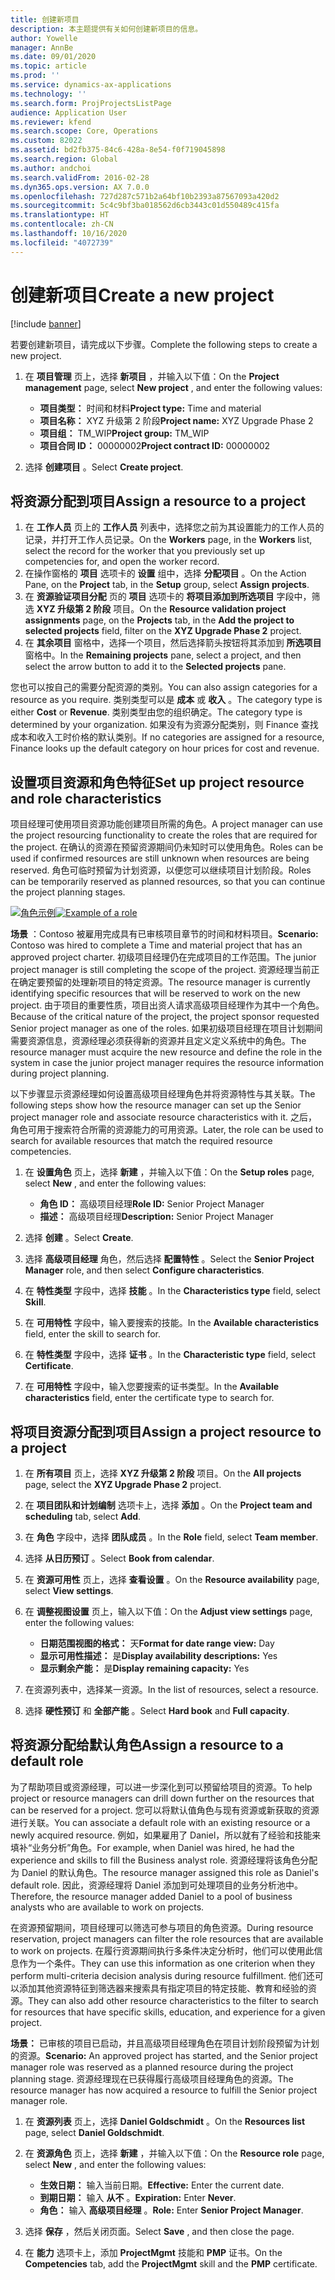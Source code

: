```yaml
---
title: 创建新项目
description: 本主题提供有关如何创建新项目的信息。
author: Yowelle
manager: AnnBe
ms.date: 09/01/2020
ms.topic: article
ms.prod: ''
ms.service: dynamics-ax-applications
ms.technology: ''
ms.search.form: ProjProjectsListPage
audience: Application User
ms.reviewer: kfend
ms.search.scope: Core, Operations
ms.custom: 82022
ms.assetid: bd2fb375-84c6-428a-8e54-f0f719045898
ms.search.region: Global
ms.author: andchoi
ms.search.validFrom: 2016-02-28
ms.dyn365.ops.version: AX 7.0.0
ms.openlocfilehash: 727d287c571b2a64bf10b2393a87567093a420d2
ms.sourcegitcommit: 5c4c9bf3ba018562d6cb3443c01d550489c415fa
ms.translationtype: HT
ms.contentlocale: zh-CN
ms.lasthandoff: 10/16/2020
ms.locfileid: "4072739"
---
```

# <a name="create-a-new-project"></a><span data-ttu-id="dcf31-103">创建新项目</span><span class="sxs-lookup"><span data-stu-id="dcf31-103">Create a new project</span></span>

[!include [banner](../includes/banner.md)]

<span data-ttu-id="dcf31-104">若要创建新项目，请完成以下步骤。</span><span class="sxs-lookup"><span data-stu-id="dcf31-104">Complete the following steps to create a new project.</span></span>

1. <span data-ttu-id="dcf31-105">在 **项目管理** 页上，选择 **新项目** ，并输入以下值：</span><span class="sxs-lookup"><span data-stu-id="dcf31-105">On the **Project management** page, select **New project** , and enter the following values:</span></span>

    - <span data-ttu-id="dcf31-106">**项目类型：** 时间和材料</span><span class="sxs-lookup"><span data-stu-id="dcf31-106">**Project type:** Time and material</span></span>
    - <span data-ttu-id="dcf31-107">**项目名称：** XYZ 升级第 2 阶段</span><span class="sxs-lookup"><span data-stu-id="dcf31-107">**Project name:** XYZ Upgrade Phase 2</span></span>
    - <span data-ttu-id="dcf31-108">**项目组：** TM\_WIP</span><span class="sxs-lookup"><span data-stu-id="dcf31-108">**Project group:** TM\_WIP</span></span>
    - <span data-ttu-id="dcf31-109">**项目合同 ID：** 00000002</span><span class="sxs-lookup"><span data-stu-id="dcf31-109">**Project contract ID:** 00000002</span></span>

2. <span data-ttu-id="dcf31-110">选择 **创建项目** 。</span><span class="sxs-lookup"><span data-stu-id="dcf31-110">Select **Create project**.</span></span>

## <a name="assign-a-resource-to-a-project"></a><span data-ttu-id="dcf31-111">将资源分配到项目</span><span class="sxs-lookup"><span data-stu-id="dcf31-111">Assign a resource to a project</span></span>

1. <span data-ttu-id="dcf31-112">在 **工作人员** 页上的 **工作人员** 列表中，选择您之前为其设置能力的工作人员的记录，并打开工作人员记录。</span><span class="sxs-lookup"><span data-stu-id="dcf31-112">On the **Workers** page, in the **Workers** list, select the record for the worker that you previously set up competencies for, and open the worker record.</span></span>
2. <span data-ttu-id="dcf31-113">在操作窗格的 **项目** 选项卡的 **设置** 组中，选择 **分配项目** 。</span><span class="sxs-lookup"><span data-stu-id="dcf31-113">On the Action Pane, on the **Project** tab, in the **Setup** group, select **Assign projects**.</span></span>
3. <span data-ttu-id="dcf31-114">在 **资源验证项目分配** 页的 **项目** 选项卡的 **将项目添加到所选项目** 字段中，筛选 **XYZ 升级第 2 阶段** 项目。</span><span class="sxs-lookup"><span data-stu-id="dcf31-114">On the **Resource validation project assignments** page, on the **Projects** tab, in the **Add the project to selected projects** field, filter on the **XYZ Upgrade Phase 2** project.</span></span>
4. <span data-ttu-id="dcf31-115">在 **其余项目** 窗格中，选择一个项目，然后选择箭头按钮将其添加到 **所选项目** 窗格中。</span><span class="sxs-lookup"><span data-stu-id="dcf31-115">In the **Remaining projects** pane, select a project, and then select the arrow button to add it to the **Selected projects** pane.</span></span>

<span data-ttu-id="dcf31-116">您也可以按自己的需要分配资源的类别。</span><span class="sxs-lookup"><span data-stu-id="dcf31-116">You can also assign categories for a resource as you require.</span></span> <span data-ttu-id="dcf31-117">类别类型可以是 **成本** 或 **收入** 。</span><span class="sxs-lookup"><span data-stu-id="dcf31-117">The category type is either **Cost** or **Revenue**.</span></span> <span data-ttu-id="dcf31-118">类别类型由您的组织确定。</span><span class="sxs-lookup"><span data-stu-id="dcf31-118">The category type is determined by your organization.</span></span> <span data-ttu-id="dcf31-119">如果没有为资源分配类别，则 Finance 查找成本和收入工时价格的默认类别。</span><span class="sxs-lookup"><span data-stu-id="dcf31-119">If no categories are assigned for a resource, Finance looks up the default category on hour prices for cost and revenue.</span></span>

## <a name="set-up-project-resource-and-role-characteristics"></a><span data-ttu-id="dcf31-120">设置项目资源和角色特征</span><span class="sxs-lookup"><span data-stu-id="dcf31-120">Set up project resource and role characteristics</span></span>

<span data-ttu-id="dcf31-121">项目经理可使用项目资源功能创建项目所需的角色。</span><span class="sxs-lookup"><span data-stu-id="dcf31-121">A project manager can use the project resourcing functionality to create the roles that are required for the project.</span></span> <span data-ttu-id="dcf31-122">在确认的资源在预留资源期间仍未知时可以使用角色。</span><span class="sxs-lookup"><span data-stu-id="dcf31-122">Roles can be used if confirmed resources are still unknown when resources are being reserved.</span></span> <span data-ttu-id="dcf31-123">角色可临时预留为计划资源，以便您可以继续项目计划阶段。</span><span class="sxs-lookup"><span data-stu-id="dcf31-123">Roles can be temporarily reserved as planned resources, so that you can continue the project planning stages.</span></span>

<span data-ttu-id="dcf31-124">[![角色示例](./media/projectresourcing05.jpg)](./media/projectresourcing05.jpg)</span><span class="sxs-lookup"><span data-stu-id="dcf31-124">[![Example of a role](./media/projectresourcing05.jpg)](./media/projectresourcing05.jpg)</span></span> 

<span data-ttu-id="dcf31-125">**场景** ：Contoso 被雇用完成具有已审核项目章节的时间和材料项目。</span><span class="sxs-lookup"><span data-stu-id="dcf31-125">**Scenario:** Contoso was hired to complete a Time and material project that has an approved project charter.</span></span> <span data-ttu-id="dcf31-126">初级项目经理仍在完成项目的工作范围。</span><span class="sxs-lookup"><span data-stu-id="dcf31-126">The junior project manager is still completing the scope of the project.</span></span> <span data-ttu-id="dcf31-127">资源经理当前正在确定要预留的处理新项目的特定资源。</span><span class="sxs-lookup"><span data-stu-id="dcf31-127">The resource manager is currently identifying specific resources that will be reserved to work on the new project.</span></span> <span data-ttu-id="dcf31-128">由于项目的重要性质，项目出资人请求高级项目经理作为其中一个角色。</span><span class="sxs-lookup"><span data-stu-id="dcf31-128">Because of the critical nature of the project, the project sponsor requested Senior project manager as one of the roles.</span></span> <span data-ttu-id="dcf31-129">如果初级项目经理在项目计划期间需要资源信息，资源经理必须获得新的资源并且定义定义系统中的角色。</span><span class="sxs-lookup"><span data-stu-id="dcf31-129">The resource manager must acquire the new resource and define the role in the system in case the junior project manager requires the resource information during project planning.</span></span>

<span data-ttu-id="dcf31-130">以下步骤显示资源经理如何设置高级项目经理角色并将资源特性与其关联。</span><span class="sxs-lookup"><span data-stu-id="dcf31-130">The following steps show how the resource manager can set up the Senior project manager role and associate resource characteristics with it.</span></span> <span data-ttu-id="dcf31-131">之后，角色可用于搜索符合所需的资源能力的可用资源。</span><span class="sxs-lookup"><span data-stu-id="dcf31-131">Later, the role can be used to search for available resources that match the required resource competencies.</span></span>

1. <span data-ttu-id="dcf31-132">在 **设置角色** 页上，选择 **新建** ，并输入以下值：</span><span class="sxs-lookup"><span data-stu-id="dcf31-132">On the **Setup roles** page, select **New** , and enter the following values:</span></span>

    - <span data-ttu-id="dcf31-133">**角色 ID：** 高级项目经理</span><span class="sxs-lookup"><span data-stu-id="dcf31-133">**Role ID:** Senior Project Manager</span></span>
    - <span data-ttu-id="dcf31-134">**描述：** 高级项目经理</span><span class="sxs-lookup"><span data-stu-id="dcf31-134">**Description:** Senior Project Manager</span></span>

2. <span data-ttu-id="dcf31-135">选择 **创建** 。</span><span class="sxs-lookup"><span data-stu-id="dcf31-135">Select **Create**.</span></span>
3. <span data-ttu-id="dcf31-136">选择 **高级项目经理** 角色，然后选择 **配置特性** 。</span><span class="sxs-lookup"><span data-stu-id="dcf31-136">Select the **Senior Project Manager** role, and then select **Configure characteristics**.</span></span>
4. <span data-ttu-id="dcf31-137">在 **特性类型** 字段中，选择 **技能** 。</span><span class="sxs-lookup"><span data-stu-id="dcf31-137">In the **Characteristics type** field, select **Skill**.</span></span>
5. <span data-ttu-id="dcf31-138">在 **可用特性** 字段中，输入要搜索的技能。</span><span class="sxs-lookup"><span data-stu-id="dcf31-138">In the **Available characteristics** field, enter the skill to search for.</span></span>
6. <span data-ttu-id="dcf31-139">在 **特性类型** 字段中，选择 **证书** 。</span><span class="sxs-lookup"><span data-stu-id="dcf31-139">In the **Characteristic type** field, select **Certificate**.</span></span>
7. <span data-ttu-id="dcf31-140">在 **可用特性** 字段中，输入您要搜索的证书类型。</span><span class="sxs-lookup"><span data-stu-id="dcf31-140">In the **Available characteristics** field, enter the certificate type to search for.</span></span>

## <a name="assign-a-project-resource-to-a-project"></a><span data-ttu-id="dcf31-141">将项目资源分配到项目</span><span class="sxs-lookup"><span data-stu-id="dcf31-141">Assign a project resource to a project</span></span>

1. <span data-ttu-id="dcf31-142">在 **所有项目** 页上，选择 **XYZ 升级第 2 阶段** 项目。</span><span class="sxs-lookup"><span data-stu-id="dcf31-142">On the **All projects** page, select the **XYZ Upgrade Phase 2** project.</span></span>
2. <span data-ttu-id="dcf31-143">在 **项目团队和计划编制** 选项卡上，选择 **添加** 。</span><span class="sxs-lookup"><span data-stu-id="dcf31-143">On the **Project team and scheduling** tab, select **Add**.</span></span>
3. <span data-ttu-id="dcf31-144">在 **角色** 字段中，选择 **团队成员** 。</span><span class="sxs-lookup"><span data-stu-id="dcf31-144">In the **Role** field, select **Team member**.</span></span>
4. <span data-ttu-id="dcf31-145">选择 **从日历预订** 。</span><span class="sxs-lookup"><span data-stu-id="dcf31-145">Select **Book from calendar**.</span></span>
5. <span data-ttu-id="dcf31-146">在 **资源可用性** 页上，选择 **查看设置** 。</span><span class="sxs-lookup"><span data-stu-id="dcf31-146">On the **Resource availability** page, select **View settings**.</span></span>
6. <span data-ttu-id="dcf31-147">在 **调整视图设置** 页上，输入以下值：</span><span class="sxs-lookup"><span data-stu-id="dcf31-147">On the **Adjust view settings** page, enter the following values:</span></span>

    - <span data-ttu-id="dcf31-148">**日期范围视图的格式：** 天</span><span class="sxs-lookup"><span data-stu-id="dcf31-148">**Format for date range view:** Day</span></span>
    - <span data-ttu-id="dcf31-149">**显示可用性描述：** 是</span><span class="sxs-lookup"><span data-stu-id="dcf31-149">**Display availability descriptions:** Yes</span></span>
    - <span data-ttu-id="dcf31-150">**显示剩余产能：** 是</span><span class="sxs-lookup"><span data-stu-id="dcf31-150">**Display remaining capacity:** Yes</span></span>

7. <span data-ttu-id="dcf31-151">在资源列表中，选择某一资源。</span><span class="sxs-lookup"><span data-stu-id="dcf31-151">In the list of resources, select a resource.</span></span>
8. <span data-ttu-id="dcf31-152">选择 **硬性预订** 和 **全部产能** 。</span><span class="sxs-lookup"><span data-stu-id="dcf31-152">Select **Hard book** and **Full capacity**.</span></span>

## <a name="assign-a-resource-to-a-default-role"></a><span data-ttu-id="dcf31-153">将资源分配给默认角色</span><span class="sxs-lookup"><span data-stu-id="dcf31-153">Assign a resource to a default role</span></span>

<span data-ttu-id="dcf31-154">为了帮助项目或资源经理，可以进一步深化到可以预留给项目的资源。</span><span class="sxs-lookup"><span data-stu-id="dcf31-154">To help project or resource managers can drill down further on the resources that can be reserved for a project.</span></span> <span data-ttu-id="dcf31-155">您可以将默认值角色与现有资源或新获取的资源进行关联。</span><span class="sxs-lookup"><span data-stu-id="dcf31-155">You can associate a default role with an existing resource or a newly acquired resource.</span></span> <span data-ttu-id="dcf31-156">例如，如果雇用了 Daniel，所以就有了经验和技能来填补“业务分析”角色。</span><span class="sxs-lookup"><span data-stu-id="dcf31-156">For example, when Daniel was hired, he had the experience and skills to fill the Business analyst role.</span></span> <span data-ttu-id="dcf31-157">资源经理将该角色分配为 Daniel 的默认角色。</span><span class="sxs-lookup"><span data-stu-id="dcf31-157">The resource manager assigned this role as Daniel's default role.</span></span> <span data-ttu-id="dcf31-158">因此，资源经理将 Daniel 添加到可处理项目的业务分析池中。</span><span class="sxs-lookup"><span data-stu-id="dcf31-158">Therefore, the resource manager added Daniel to a pool of business analysts who are available to work on projects.</span></span>

<span data-ttu-id="dcf31-159">在资源预留期间，项目经理可以筛选可参与项目的角色资源。</span><span class="sxs-lookup"><span data-stu-id="dcf31-159">During resource reservation, project managers can filter the role resources that are available to work on projects.</span></span> <span data-ttu-id="dcf31-160">在履行资源期间执行多条件决定分析时，他们可以使用此信息作为一个条件。</span><span class="sxs-lookup"><span data-stu-id="dcf31-160">They can use this information as one criterion when they perform multi-criteria decision analysis during resource fulfillment.</span></span> <span data-ttu-id="dcf31-161">他们还可以添加其他资源特征到筛选器来搜索具有指定项目的特定技能、教育和经验的资源。</span><span class="sxs-lookup"><span data-stu-id="dcf31-161">They can also add other resource characteristics to the filter to search for resources that have specific skills, education, and experience for a given project.</span></span>

<span data-ttu-id="dcf31-162">**场景：** 已审核的项目已启动，并且高级项目经理角色在项目计划阶段预留为计划的资源。</span><span class="sxs-lookup"><span data-stu-id="dcf31-162">**Scenario:** An approved project has started, and the Senior project manager role was reserved as a planned resource during the project planning stage.</span></span> <span data-ttu-id="dcf31-163">资源经理现在已获得履行高级项目经理角色的资源。</span><span class="sxs-lookup"><span data-stu-id="dcf31-163">The resource manager has now acquired a resource to fulfill the Senior project manager role.</span></span>

1. <span data-ttu-id="dcf31-164">在 **资源列表** 页上，选择 **Daniel Goldschmidt** 。</span><span class="sxs-lookup"><span data-stu-id="dcf31-164">On the **Resources list** page, select **Daniel Goldschmidt**.</span></span>
2. <span data-ttu-id="dcf31-165">在 **资源角色** 页上，选择 **新建** ，并输入以下值：</span><span class="sxs-lookup"><span data-stu-id="dcf31-165">On the **Resource role** page, select **New** , and enter the following values:</span></span>

    - <span data-ttu-id="dcf31-166">**生效日期：** 输入当前日期。</span><span class="sxs-lookup"><span data-stu-id="dcf31-166">**Effective:** Enter the current date.</span></span>
    - <span data-ttu-id="dcf31-167">**到期日期：** 输入 **从不** 。</span><span class="sxs-lookup"><span data-stu-id="dcf31-167">**Expiration:** Enter **Never**.</span></span>
    - <span data-ttu-id="dcf31-168">**角色：** 输入 **高级项目经理** 。</span><span class="sxs-lookup"><span data-stu-id="dcf31-168">**Role:** Enter **Senior Project Manager**.</span></span>

3. <span data-ttu-id="dcf31-169">选择 **保存** ，然后关闭页面。</span><span class="sxs-lookup"><span data-stu-id="dcf31-169">Select **Save** , and then close the page.</span></span>
4. <span data-ttu-id="dcf31-170">在 **能力** 选项卡上，添加 **ProjectMgmt** 技能和 **PMP** 证书。</span><span class="sxs-lookup"><span data-stu-id="dcf31-170">On the **Competencies** tab, add the **ProjectMgmt** skill and the **PMP** certificate.</span></span>
